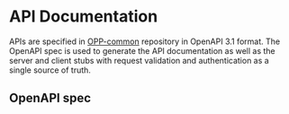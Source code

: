 # API Documentation

APIs are specified in [OPP-common](https://raw.githubusercontent.com/OpenParkProject/OPP-common/refs/heads/main/openapi.yaml) repository in OpenAPI 3.1 format.
The OpenAPI spec is used to generate the API documentation as well as the server and client stubs with request validation and authentication as a single source of truth.

## OpenAPI spec

<div id="redoc-wrapper">
  <div id="redoc-container"></div>
</div>

<script src="https://cdn.redoc.ly/redoc/latest/bundles/redoc.standalone.js"></script>
<script>
  Redoc.init('../openapi.yaml', {}, document.getElementById('redoc-container'));
</script>

<style>
  html, body {
    height: 100%;
    margin: 0;
  }

  #redoc-wrapper {
    display: flex;
    flex-direction: column;
    min-height: 100vh;
  }

  #redoc-container {
    flex: 1;
    width: 170%;
    margin: 0 auto;
  }

  footer {
    z-index: 10;
  }
</style>

